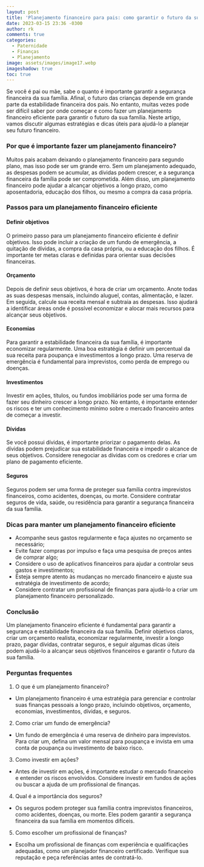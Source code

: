 ```yaml
---
layout: post
title: 'Planejamento financeiro para pais: como garantir o futuro da sua família'
date: 2023-03-15 23:36 -0300
author: rk
comments: true
categories: 
  - Paternidade
  - Finanças
  - Planejamento
image: assets/images/image17.webp
imageshadow: true
toc: true
---
```


Se você é pai ou mãe, sabe o quanto é importante garantir a segurança financeira da sua família. Afinal, o futuro das crianças depende em grande parte da estabilidade financeira dos pais. No entanto, muitas vezes pode ser difícil saber por onde começar e como fazer um planejamento financeiro eficiente para garantir o futuro da sua família. Neste artigo, vamos discutir algumas estratégias e dicas úteis para ajudá-lo a planejar seu futuro financeiro.

### Por que é importante fazer um planejamento financeiro?

Muitos pais acabam deixando o planejamento financeiro para segundo plano, mas isso pode ser um grande erro. Sem um planejamento adequado, as despesas podem se acumular, as dívidas podem crescer, e a segurança financeira da família pode ser comprometida. Além disso, um planejamento financeiro pode ajudar a alcançar objetivos a longo prazo, como aposentadoria, educação dos filhos, ou mesmo a compra da casa própria.

### Passos para um planejamento financeiro eficiente

#### Definir objetivos

O primeiro passo para um planejamento financeiro eficiente é definir objetivos. Isso pode incluir a criação de um fundo de emergência, a quitação de dívidas, a compra da casa própria, ou a educação dos filhos. É importante ter metas claras e definidas para orientar suas decisões financeiras.

#### Orçamento

Depois de definir seus objetivos, é hora de criar um orçamento. Anote todas as suas despesas mensais, incluindo aluguel, contas, alimentação, e lazer. Em seguida, calcule sua receita mensal e subtraia as despesas. Isso ajudará a identificar áreas onde é possível economizar e alocar mais recursos para alcançar seus objetivos.

#### Economias

Para garantir a estabilidade financeira da sua família, é importante economizar regularmente. Uma boa estratégia é definir um percentual da sua receita para poupança e investimentos a longo prazo. Uma reserva de emergência é fundamental para imprevistos, como perda de emprego ou doenças.

#### Investimentos

Investir em ações, títulos, ou fundos imobiliários pode ser uma forma de fazer seu dinheiro crescer a longo prazo. No entanto, é importante entender os riscos e ter um conhecimento mínimo sobre o mercado financeiro antes de começar a investir.

#### Dívidas

Se você possui dívidas, é importante priorizar o pagamento delas. As dívidas podem prejudicar sua estabilidade financeira e impedir o alcance de seus objetivos. Considere renegociar as dívidas com os credores e criar um plano de pagamento eficiente.

#### Seguros

Seguros podem ser uma forma de proteger sua família contra imprevistos financeiros, como acidentes, doenças, ou morte. Considere contratar seguros de vida, saúde, ou residência para garantir a segurança financeira da sua família.

### Dicas para manter um planejamento financeiro eficiente

- Acompanhe seus gastos regularmente e faça ajustes no orçamento se necessário;
- Evite fazer compras por impulso e faça uma pesquisa de preços antes de comprar algo;
- Considere o uso de aplicativos financeiros para ajudar a controlar seus gastos e investimentos;
- Esteja sempre atento às mudanças no mercado financeiro e ajuste sua estratégia de investimento de acordo;
- Considere contratar um profissional de finanças para ajudá-lo a criar um planejamento financeiro personalizado.

### Conclusão

Um planejamento financeiro eficiente é fundamental para garantir a segurança e estabilidade financeira da sua família. Definir objetivos claros, criar um orçamento realista, economizar regularmente, investir a longo prazo, pagar dívidas, contratar seguros, e seguir algumas dicas úteis podem ajudá-lo a alcançar seus objetivos financeiros e garantir o futuro da sua família.

### Perguntas frequentes

1. O que é um planejamento financeiro?
- Um planejamento financeiro é uma estratégia para gerenciar e controlar suas finanças pessoais a longo prazo, incluindo objetivos, orçamento, economias, investimentos, dívidas, e seguros.

2. Como criar um fundo de emergência?
- Um fundo de emergência é uma reserva de dinheiro para imprevistos. Para criar um, defina um valor mensal para poupança e invista em uma conta de poupança ou investimento de baixo risco.

3. Como investir em ações?
- Antes de investir em ações, é importante estudar o mercado financeiro e entender os riscos envolvidos. Considere investir em fundos de ações ou buscar a ajuda de um profissional de finanças.

4. Qual é a importância dos seguros?
- Os seguros podem proteger sua família contra imprevistos financeiros, como acidentes, doenças, ou morte. Eles podem garantir a segurança financeira da sua família em momentos difíceis.

5. Como escolher um profissional de finanças?
- Escolha um profissional de finanças com experiência e qualificações adequadas, como um planejador financeiro certificado. Verifique sua reputação e peça referências antes de contratá-lo.
